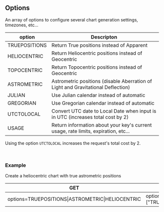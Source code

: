 ## Options

An array of options to configure several chart generation settings, timezones, etc...

| option | Descripton |
|---|---|
| TRUEPOSITIONS | Return True positions instead of Apparent |
| HELIOCENTRIC | Return Heliocentric positions instead of Geocentric |
| TOPOCENTRIC | Return Topocentric positions instead of Geocentric |
| ASTROMETRIC | Astrometric positions (disable Aberration of Light and Gravitational Deflection) |
| JULIAN | Use Julian calendar instead of automatic |
| GREGORIAN | Use Gregorian calendar instead of automatic |
| UTCTOLOCAL | Convert UTC date to Local Date when input is in UTC (increases total cost by 2) |
| USAGE | Return information about your key's current usage, rate limits, expiration, etc... |

Using the option `UTCTOLOCAL` increases the request's total cost by 2.

<br>

### Example

Create a heliocentric chart with true astrometric positions

| GET | POST |
|---|---|
|options=TRUEPOSITIONS\|ASTROMETRIC\|HELIOCENTRIC|options:["TRUEPOSITIONS","ASTROMETRIC","HELIOCENTRIC"]|

<br>